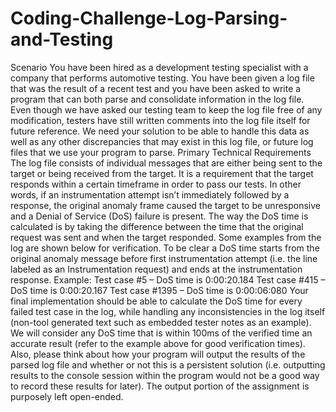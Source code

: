 # Coding-Challenge-Log-Parsing-and-Testing
Scenario
You have been hired as a development testing specialist with a company that performs automotive testing. You have been given a log file that was the result of a recent test and you have been asked to write a program that can both parse and consolidate information in the log file. Even though we have asked our testing team to keep the log file free of any modification, testers have still written comments into the log file itself for future reference. We need your solution to be able to handle this data as well as any other discrepancies that may exist in this log file, or future log files that we use your program to parse.
Primary Technical Requirements
The log file consists of individual messages that are either being sent to the target or being received from the target. It is a requirement that the target responds within a certain timeframe in order to pass our tests. In other words, if an instrumentation attempt isn’t immediately followed by a response, the original anomaly frame caused the target to be unresponsive and a Denial of Service (DoS) failure is present. The way the DoS time is calculated is by taking the difference between the time that the original request was sent and when the target responded. Some examples from the log are shown below for verification.
To be clear a DoS time starts from the original anomaly message before first instrumentation attempt (i.e. the line labeled as an Instrumentation request) and ends at the instrumentation response.
Example:
Test case #5 – DoS time is 0:00:20.184
Test case #415 – DoS time is 0:00:20.167
Test case #1395 – DoS time is 0:00:06:080
Your final implementation should be able to calculate the DoS time for every failed test case in the log, while handling any inconsistencies in the log itself (non-tool generated text such as embedded tester notes as an example). We will consider any DoS time that is within 100ms of the verified time an accurate result (refer to the example above for good verification times). Also, please think about how your program will output the results of the parsed log file and whether or not this is a persistent solution (i.e. outputting results to the console session within the program would not be a good way to record these results for later). The output portion of the assignment is purposely left open-ended.
